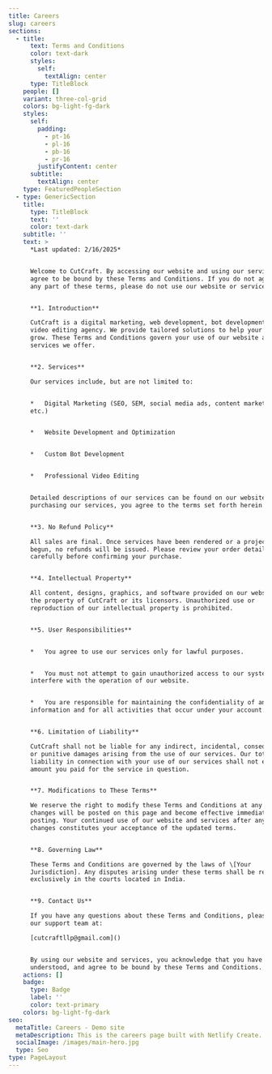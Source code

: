 ```yaml
---
title: Careers
slug: careers
sections:
  - title:
      text: Terms and Conditions
      color: text-dark
      styles:
        self:
          textAlign: center
      type: TitleBlock
    people: []
    variant: three-col-grid
    colors: bg-light-fg-dark
    styles:
      self:
        padding:
          - pt-16
          - pl-16
          - pb-16
          - pr-16
        justifyContent: center
      subtitle:
        textAlign: center
    type: FeaturedPeopleSection
  - type: GenericSection
    title:
      type: TitleBlock
      text: ''
      color: text-dark
    subtitle: ''
    text: >
      *Last updated: 2/16/2025*


      Welcome to CutCraft. By accessing our website and using our services, you
      agree to be bound by these Terms and Conditions. If you do not agree with
      any part of these terms, please do not use our website or services.


      **1. Introduction**

      CutCraft is a digital marketing, web development, bot development, and
      video editing agency. We provide tailored solutions to help your business
      grow. These Terms and Conditions govern your use of our website and the
      services we offer.


      **2. Services**

      Our services include, but are not limited to:


      *   Digital Marketing (SEO, SEM, social media ads, content marketing,
      etc.)


      *   Website Development and Optimization


      *   Custom Bot Development


      *   Professional Video Editing


      Detailed descriptions of our services can be found on our website. By
      purchasing our services, you agree to the terms set forth herein.


      **3. No Refund Policy**

      All sales are final. Once services have been rendered or a project has
      begun, no refunds will be issued. Please review your order details
      carefully before confirming your purchase.


      **4. Intellectual Property**

      All content, designs, graphics, and software provided on our website are
      the property of CutCraft or its licensors. Unauthorized use or
      reproduction of our intellectual property is prohibited.


      **5. User Responsibilities**


      *   You agree to use our services only for lawful purposes.


      *   You must not attempt to gain unauthorized access to our systems or
      interfere with the operation of our website.


      *   You are responsible for maintaining the confidentiality of any account
      information and for all activities that occur under your account.


      **6. Limitation of Liability**

      CutCraft shall not be liable for any indirect, incidental, consequential,
      or punitive damages arising from the use of our services. Our total
      liability in connection with your use of our services shall not exceed the
      amount you paid for the service in question.


      **7. Modifications to These Terms**

      We reserve the right to modify these Terms and Conditions at any time. Any
      changes will be posted on this page and become effective immediately upon
      posting. Your continued use of our website and services after any such
      changes constitutes your acceptance of the updated terms.


      **8. Governing Law**

      These Terms and Conditions are governed by the laws of \[Your
      Jurisdiction]. Any disputes arising under these terms shall be resolved
      exclusively in the courts located in India.


      **9. Contact Us**

      If you have any questions about these Terms and Conditions, please contact
      our support team at:

      [cutcraftllp@gmail.com]()


      By using our website and services, you acknowledge that you have read,
      understood, and agree to be bound by these Terms and Conditions.
    actions: []
    badge:
      type: Badge
      label: ''
      color: text-primary
    colors: bg-light-fg-dark
seo:
  metaTitle: Careers - Demo site
  metaDescription: This is the careers page built with Netlify Create.
  socialImage: /images/main-hero.jpg
  type: Seo
type: PageLayout
---
```

